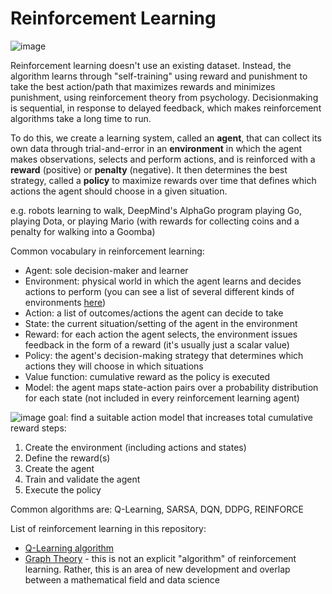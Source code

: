 # Reinforcement Learning
![image](https://user-images.githubusercontent.com/89811204/145855970-3fe624aa-df34-4147-a144-59f208d318ed.png)

Reinforcement learning doesn't use an existing dataset. Instead, the algorithm learns through "self-training" using reward and punishment to take the best action/path that maximizes rewards and minimizes punishment, using reinforcement theory from psychology. Decisionmaking is sequential, in response to delayed feedback, which makes reinforcement algorithms take a long time to run.

To do this, we create a learning system, called an **agent**, that can collect its own data through trial-and-error in an **environment** in which the agent makes observations, selects and perform actions, and is reinforced with a **reward** (positive) or **penalty** (negative). It then determines the best strategy, called a **policy** to maximize rewards over time that defines which actions the agent should choose in a given situation.

e.g. robots learning to walk, DeepMind's AlphaGo program playing Go, playing Dota, or playing Mario (with rewards for collecting coins and a penalty for walking into a Goomba)

Common vocabulary in reinforcement learning:
- Agent: sole decision-maker and learner
- Environment: physical world in which the agent learns and decides actions to perform (you can see a list of several different kinds of environments [here](https://medium.com/@mauriciofadelargerich/reinforcement-learning-environments-cff767bc241f))
- Action: a list of outcomes/actions the agent can decide to take
- State: the current situation/setting of the agent in the environment
- Reward: for each action the agent selects, the environment issues feedback in the form of a reward (it's usually just a scalar value)
- Policy: the agent's decision-making strategy that determines which actions they will choose in which situations
- Value function: cumulative reward as the policy is executed
- Model: the agent maps state-action pairs over a probability distribution for each state (not included in every reinforcement learning agent)

![image](https://editor.analyticsvidhya.com/uploads/229274.jpg)
goal: find a suitable action model that increases total cumulative reward
steps:
1) Create the environment (including actions and states)
2) Define the reward(s)
3) Create the agent
4) Train and validate the agent
5) Execute the policy

Common algorithms are: Q-Learning, SARSA, DQN, DDPG, REINFORCE

List of reinforcement learning in this repository:
  - [Q-Learning algorithm](https://github.com/Madison-Bunting/INDE-577/tree/main/reinforcement%20learning/1%20-%20q-learning)
  - [Graph Theory](https://github.com/Madison-Bunting/INDE-577/tree/main/reinforcement%20learning/2%20-%20graph%20theory) - this is not an explicit "algorithm" of reinforcement learning. Rather, this is an area of new development and overlap between a mathematical field and data science

